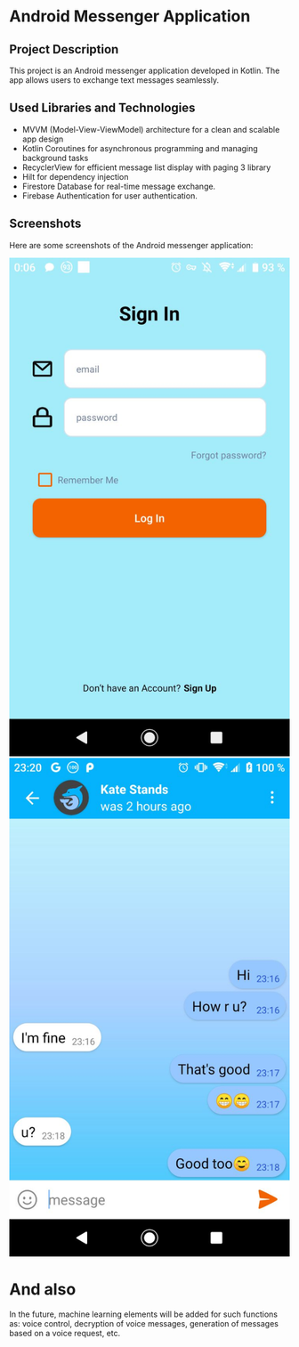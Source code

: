 # Android Messenger Application

## Project Description

This project is an Android messenger application developed in Kotlin. The app allows users to exchange text messages seamlessly.


## Used Libraries and Technologies

- MVVM (Model-View-ViewModel) architecture for a clean and scalable app design
- Kotlin Coroutines for asynchronous programming and managing background tasks
- RecyclerView for efficient message list display with paging 3 library
- Hilt for dependency injection
- Firestore Database for real-time message exchange.
- Firebase Authentication for user authentication.

## Screenshots

Here are some screenshots of the Android messenger application:

![Screenshot 1](screenshots/1.jpg) ![Screenshot 2](screenshots/2.jpg)

# And also 

In the future, machine learning elements will be added for such functions as: voice control, decryption of voice messages, generation of messages based on a voice request, etc.

